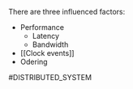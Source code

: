There are three influenced factors:
- Performance
    - Latency
    - Bandwidth
- [[Clock events]]
- Odering

#DISTRIBUTED_SYSTEM 